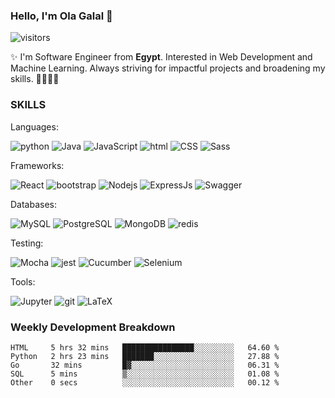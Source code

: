 ### Hello, I'm Ola Galal 👋

![visitors](https://visitor-badge.glitch.me/badge?page_id=olagalal.olagalal)

<p>✨ I'm Software Engineer from <b>Egypt</b>. Interested in Web Development and Machine Learning. Always striving for impactful projects and broadening my skills. 🚀👩🏻‍💻</p>

<h3>SKILLS</h3>
Languages:
<p>
  <img alt="python" src="https://img.shields.io/badge/-Python-444444?style=flat-square&logo=python&logoColor=white" />
  <img alt="Java" src="https://img.shields.io/badge/-Java-444444?style=flat-square&logo=openjdk&logoColor=white" />  
  <img alt="JavaScript" src="https://img.shields.io/badge/-JavaScript-444444?style=flat-square&logo=JavaScript&logoColor=white" />
  <img alt="html" src="https://img.shields.io/badge/-HTML5-444444?style=flat-square&logo=html5&logoColor=white" />  
  <img alt="CSS" src="https://img.shields.io/badge/-CSS-444444?style=flat-square&logo=css3&logoColor=white" />
  <img alt="Sass" src="https://img.shields.io/badge/-Sass-444444?style=flat-square&logo=Sass&logoColor=white" /> 
</p>
Frameworks:
<p>
  <img alt="React" src="https://img.shields.io/badge/-React-444444?style=flat-square&logo=react&logoColor=white" />
  <img alt="bootstrap" src="https://img.shields.io/badge/-bootstrap-444444?style=flat-square&logo=Bootstrap&logoColor=white" />
  <img alt="Nodejs" src="https://img.shields.io/badge/-Nodejs-444444?style=flat-square&logo=Node.js&logoColor=white" />
  <img alt="ExpressJs" src="https://img.shields.io/badge/-Express-444444?style=flat-square&logo=Express&logoColor=white" />
  <img alt="Swagger" src="https://img.shields.io/badge/-Swagger-444444?style=flat-square&logo=Swagger&logoColor=white" />
</p>
Databases:
<p>
  <img alt="MySQL" src="https://img.shields.io/badge/-MySQL-444444?style=flat-square&logo=MySQL&logoColor=white" />
  <img alt="PostgreSQL" src="https://img.shields.io/badge/-PostgreSQL-444444?style=flat-square&logo=PostgreSQL&logoColor=white" /> 
  <img alt="MongoDB" src="https://img.shields.io/badge/-MongoDB-444444?style=flat-square&logo=mongodb&logoColor=white" />
  <img alt="redis" src="https://img.shields.io/badge/-redis-444444?style=flat-square&logo=redis&logoColor=white" />
</p>
Testing:
<p>
  <img alt="Mocha" src="https://img.shields.io/badge/-Mocha-444444?style=flat-square&logo=Mocha&logoColor=white" />
  <img alt="jest" src="https://img.shields.io/badge/-jest-444444?style=flat-square&logo=jest&logoColor=white" />
  <img alt="Cucumber" src="https://img.shields.io/badge/-Cucumber-444444?style=flat-square&logo=Cucumber&logoColor=white" />
  <img alt="Selenium" src="https://img.shields.io/badge/-Selenium-444444?style=flat-square&logo=Selenium&logoColor=white" />
</p>
Tools:
<p>
  <img alt="Jupyter" src="https://img.shields.io/badge/-Jupyter-444444?style=flat-square&logo=Jupyter&logoColor=white" />
  <img alt="git" src="https://img.shields.io/badge/-Git-444444?style=flat-square&logo=git&logoColor=white" />
  <img alt="LaTeX" src="https://img.shields.io/badge/-LaTeX-444444?style=flat-square&logo=LaTeX&logoColor=white" />  
</p>

<h3>Weekly Development Breakdown</h3>

<!--START_SECTION:waka-->

```text
HTML     5 hrs 32 mins   ████████████████░░░░░░░░░   64.60 %
Python   2 hrs 23 mins   ███████░░░░░░░░░░░░░░░░░░   27.88 %
Go       32 mins         █▓░░░░░░░░░░░░░░░░░░░░░░░   06.31 %
SQL      5 mins          ▒░░░░░░░░░░░░░░░░░░░░░░░░   01.08 %
Other    0 secs          ░░░░░░░░░░░░░░░░░░░░░░░░░   00.12 %
```

<!--END_SECTION:waka-->

